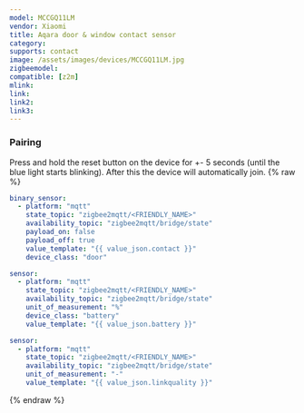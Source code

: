 ```yaml
---
model: MCCGQ11LM
vendor: Xiaomi
title: Aqara door & window contact sensor
category:
supports: contact
image: /assets/images/devices/MCCGQ11LM.jpg
zigbeemodel: 
compatible: [z2m]
mlink: 
link: 
link2: 
link3: 
---
```

### Pairing
Press and hold the reset button on the device for +- 5 seconds (until the blue light starts blinking).
After this the device will automatically join. 
{% raw %}
```yaml
binary_sensor:
  - platform: "mqtt"
    state_topic: "zigbee2mqtt/<FRIENDLY_NAME>"
    availability_topic: "zigbee2mqtt/bridge/state"
    payload_on: false
    payload_off: true
    value_template: "{{ value_json.contact }}"
    device_class: "door"

sensor:
  - platform: "mqtt"
    state_topic: "zigbee2mqtt/<FRIENDLY_NAME>"
    availability_topic: "zigbee2mqtt/bridge/state"
    unit_of_measurement: "%"
    device_class: "battery"
    value_template: "{{ value_json.battery }}"

sensor:
  - platform: "mqtt"
    state_topic: "zigbee2mqtt/<FRIENDLY_NAME>"
    availability_topic: "zigbee2mqtt/bridge/state"
    unit_of_measurement: "-"
    value_template: "{{ value_json.linkquality }}"
```
{% endraw %}


